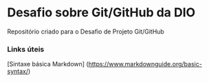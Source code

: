 #  Desafio sobre Git/GitHub da DIO
Repositório criado para o Desafio de Projeto Git/GitHub

### Links úteis
 [Sintaxe básica Markdown] (https://www.markdownguide.org/basic-syntax/)

